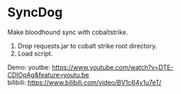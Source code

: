# SyncDog
Make bloodhound sync with cobaltstrike.  

1. Drop requests.jar to cobalt strike root directory.  
2. Load script.  

Demo:
youtbe: https://www.youtube.com/watch?v=DTE-CDIOpAg&feature=youtu.be  
bilibili: https://www.bilibili.com/video/BV1c64y1u7eT/  
